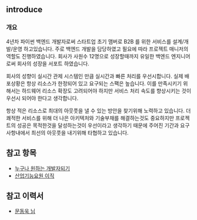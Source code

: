 introduce
---
### 개요
4년차 파이썬 백엔드 개발자로써 스타트업 초기 맴버로 B2B 를 위한 서비스를 설계/개발/운영 하고있습니다. 주로 백엔드 개발을 담당하였고 필요에 따라 프로젝트 매니저의 역할도 진행하였습니다. 회사가 사원수 12명으로 성장할때까지 유일한 백엔드 엔지니어로써 회사의 성장을 서포트 하였습니다.

회사의 성향이 실시간 관제 시스템인 만큼 실시간과 빠른 처리를 우선시합니다. 실제 배포상황은 항상 리소스가 한정되어 있고 요구되는 스팩은 높습니다. 이를 만족시키기 위해서는 하드웨어 리소스 확장도 고려되어야 하지만 서비스 처리 속도를 향상시키는 것이 우선시 되어야 한다고 생각합니다.

항상 적은 리소스로 최대의 아웃풋을 낼 수 있는 방안을 찾기위해 노력하고 있습니다. 더 쾌적한 서비스를 위해 더 나은 아키텍처와 기술부채를 해결하는것도 중요하지만 프로젝트의 성공은 목적한것을 달성하는것이 우선이라고 생각하기 때문에 주어진 기간과 요구사항내에서 최선의 아웃풋을 내기위해 타협하고 있습니다.

## 참고 항목
- [누구나 원하는 개발자되기](https://blog.shiren.dev/2020-11-23/)
- [산업기능요원 이직](https://programmers.co.kr/posts/tag/%EC%82%B0%EC%97%85%EA%B8%B0%EB%8A%A5%EC%9A%94%EC%9B%90)
## 참고 이력서
- [문동욱 님](https://evan-moon.github.io/about/)
